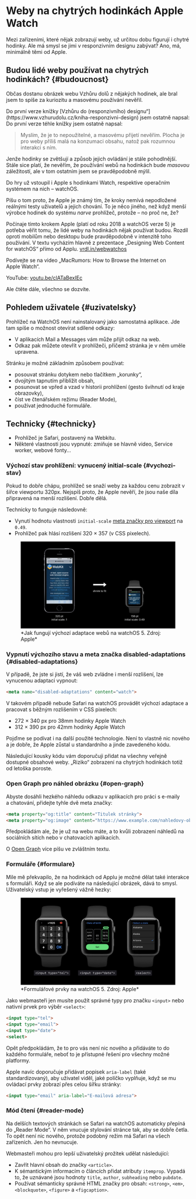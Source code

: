 # Weby na chytrých hodinkách Apple Watch

Mezi zařízeními, které nějak zobrazují weby, už určitou dobu figurují i chytré hodinky. Ale má smysl se jimi v responzivním designu zabývat? Ano, má, minimálně těmi od Apple.

## Budou lidé weby používat na chytrých hodinkách? {#budoucnost}

Občas dostanu obrázek webu Vzhůru dolů z nějakých hodinek, ale bral jsem to spíše za kuriozitu a masovému používání nevěřil.

<div class="web-only" markdown="1">
Do první verze knížky [Vzhůru do (responzivního) designu“](https://www.vzhurudolu.cz/kniha-responzivni-design) jsem ostatně napsal:
</div>

<div class="ebook-only" markdown="1">
Do první verze téhle knížky jsem ostatně napsal:
</div>

> Myslím, že je to nepoužitelné, a masovému přijetí nevěřím. Plocha je pro weby příliš malá na konzumaci obsahu, natož pak rozumnou interakci s ním.

Jenže hodinky se zvětšují a způsob jejich ovládání je stále pohodlnější. Stále sice platí, že nevěřím, že používání webů na hodinkách bude *masovou* záležitostí, ale v tom ostatním jsem se pravděpodobně mýlil.

<!-- AdSnippet -->

Do hry už vstoupil i Apple s hodinkami Watch, respektive operačním systémem na nich – watchOS.

Píšu o tom proto, že Apple je známý tím, že kroky nemívá nepodložené reálnými testy uživatelů a jejich chování. To je něco jiného, než když menší výrobce hodinek do systému *narve* prohlížeč, protože – no proč ne, že?

Počínaje tímto krokem Apple (platí od roku 2018 a watchOS verze 5) je potřeba věřit tomu, že lidé weby na hodinkách nějak používat budou. Rozdíl oproti mobilům nebo desktopu bude pravděpodobně v intenzitě toho používání. V textu vycházím hlavně z prezentace „Designing Web Content for watchOS“ přímo od Applu. [vrdl.in/webwatchos](http://vrdl.in/webwatchos)

Podívejte se na video „MacRumors: How to Browse the Internet on Apple Watch“.

YouTube: [youtu.be/clATaBexIEc](https://www.youtube.com/watch?v=clATaBexIEc)

Ale čtěte dále, všechno se dozvíte.

## Pohledem uživatele {#uzivatelsky}

Prohlížeč na WatchOS není nainstalovaný jako samostatná aplikace. Jde tam spíše o možnost otevírat sdílené odkazy:

- V aplikacích Mail a Messages vám může přijít odkaz na web.
- Odkaz pak můžete otevřít v prohlížeči, přičemž stránka je v něm uměle upravena.

Stránku je možné základním způsobem používat:

- posouvat stránku dotykem nebo tlačítkem „korunky“,
- dvojitým tapnutím přiblížit obsah,
- posunovat se vpřed a vzad v historii prohlížení (gesto švihnutí od kraje obrazovky),
- číst ve čtenářském režimu (Reader Mode),
- používat jednoduché formuláře.

## Technicky {#technicky}

- Prohlížeč je Safari, postavený na Webkitu.
- Některé vlastnosti jsou vypnuté: zmiňuje se hlavně video, Service worker, webové fonty…

### Výchozí stav prohlížení: vynucený initial-scale {#vychozi-stav}

Pokud to dobře chápu, prohlížeč se snaží weby za každou cenu zobrazit v šířce viewportu 320px. Nejspíš proto, že Apple nevěří, že jsou naše díla připravená na menší rozlišení. Dobře dělá.

Technicky to funguje následovně:

- Vynutí hodnotu vlastnosti `initial-scale` [meta značky pro viewport](viewport-meta.md) na `0.49`.
- Prohlížeč pak hlásí rozlišení 320 × 357 (v CSS pixelech).

<figure>
<img src="../dist/images/original/watchos-weby-shrink.jpg" alt="shrink-to-fit na watchos">
<figcaption markdown="1">
*Jak fungují výchozí adaptace webů na watchOS 5. Zdroj: Apple*
</figcaption>
</figure>

### Vypnutí výchozího stavu a meta značka disabled-adaptations {#disabled-adaptations}

V případě, že jste si jistí, že váš web zvládne i menší rozlišení, lze vynucenou adaptaci vypnout:

```html
<meta name="disabled-adaptations" content="watch">
```

V takovém případě nebude Safari na watchOS provádět výchozí adaptace a pracovat s běžným rozlišením v CSS pixelech:

- 272 × 340 px pro 38mm hodinky Apple Watch
- 312 × 390 px pro 42mm hodinky Apple Watch

Pojďme se podívat i na další použité technologie. Není to vlastně nic nového a je dobře, že Apple zůstal u standardního a jinde zavedeného kódu.

<!-- AdSnippet -->

Následující kousky kódu vám doporučuji přidat na všechny veřejně dostupné obsahové weby. „Riziko“ zobrazení na chytrých hodinkách totiž od letoška poroste.

### Open Graph pro náhled obrázku {#open-graph}

Abyste dosáhli hezkého náhledu odkazu v aplikacích pro práci s e-maily a chatování, přidejte tyhle dvě meta značky:

```html
<meta property="og:title" content="Titulek stránky">
<meta property="og:image" content="https://www.example.com/nahledovy-obrazek.jpg">
```

Předpokládám ale, že je už na webu máte, a to kvůli zobrazení náhledů na sociálních sítích nebo v chatovacích aplikacích.

O [Open Graph](meta-open-graph.md) více píšu ve zvláštním textu.

### Formuláře {#formulare}

Mile mě překvapilo, že na hodinkách od Applu je možné dělat také interakce s formuláři. Když se ale podíváte na následující obrázek, dává to smysl. Uživatelský vstup je vyřešený vážně hezky:

<figure>
<img src="../dist/images/original/watchos-weby-forms.jpg" alt="Formuláře na watchos">
<figcaption markdown="1">
*Formulářové prvky na watchOS 5. Zdroj: Apple*
</figcaption>
</figure>

Jako webmasteři jen musíte použít správné typy pro značku `<input>` nebo nativní prvek pro výběr `<select>`:

```html
<input type="tel">
<input type="email">
<input type="date">
<select>
```

Opět předpokládám, že to pro vás není nic nového a přidáváte to do každého formuláře, neboť to je přístupné řešení pro všechny možné platformy.

Apple navíc doporučuje přidávat popisek `aria-label` (také standardizovaný), aby uživatel viděl, jaké políčko vyplňuje, když se mu ovládací prvky zobrazí přes celou šířku stránky:

```html
<input type="email" aria-label="E-mailová adresa">
```

### Mód čtení {#reader-mode}

Na delších textových stránkách se Safari na watchOS automaticky přepíná do „Reader Mode“. V něm vnucuje stylování stránce tak, aby se dobře četla. To opět není nic nového, protože podobný režim má Safari na všech zařízeních. Jen ho nevnucuje.

Webmasteři mohou pro lepší uživatelský prožitek udělat následující:

- Zavřít hlavní obsah do značky `<article>`.
- K sémantickým informacím o článcích přidat atributy `itemprop`. Vypadá to, že uznávané jsou hodnoty `title`, `author`, `subheading` nebo `pubdate`.
- Používat sémanticky správné HTML značky pro obsah: `<strong>`, `<em>`, `<blockquote>`, `<figure>` a `<figcaption>`.

<!-- AdSnippet -->
